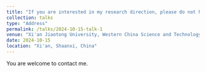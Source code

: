 ```yaml
---
title: "If you are interested in my research direction, please do not hesitate to contact me. I look forward to immediate academic collaboration with you."
collection: talks
type: "Address"
permalink: /talks/2024-10-15-talk-1
venue: "Xi'an Jiaotong University, Western China Science and Technology Innovation Port"
date: 2024-10-15
location: "Xi'an, Shaanxi, China"
---
```


You are welcome to contact me.
